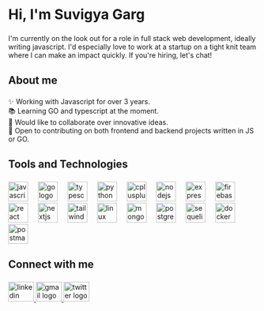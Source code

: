 <h1 align="left">Hi, I'm Suvigya Garg</h1>

###

<p align="left">I'm currently on the look out for a role in full stack web development, ideally writing javascript. I'd especially love to work at a startup on a tight knit team where I can make an impact quickly. If you're hiring, let's chat!</p>

###

<h2 align="left">About me</h2>

###

<p align="left">✨ Working with Javascript for over 3 years.<br>📚 Learning GO and typescript at the moment.<br>🎯 Would like to collaborate over innovative ideas.<br>💬 Open to contributing on both frontend and backend projects written in JS or GO.</p>

###

<h2 align="left">Tools and Technologies</h2>

###

<div align="left">
  <img src="https://skillicons.dev/icons?i=javascript" height="40" alt="javascript logo" />
<img width="12" />
<img src="https://skillicons.dev/icons?i=go" height="40" alt="go logo" />
<img width="12" />
<img src="https://skillicons.dev/icons?i=typescript" height="40" alt="typescript logo" />
<img width="12" />
<img src="https://skillicons.dev/icons?i=python" height="40" alt="python logo" />
<img width="12" />
<img src="https://skillicons.dev/icons?i=cpp" height="40" alt="cplusplus logo" />
<img width="12" />
<img src="https://skillicons.dev/icons?i=nodejs" height="40" alt="nodejs logo" />
<img width="12" />
<img src="https://skillicons.dev/icons?i=express" height="40" alt="express logo" />
<img width="12" />
  <img src="https://skillicons.dev/icons?i=firebase" height="40" alt="firebase logo" />
<img width="12" />
<img src="https://skillicons.dev/icons?i=react" height="40" alt="react logo" />
<img width="12" />
<img src="https://skillicons.dev/icons?i=nextjs" height="40" alt="nextjs logo" />
<img width="12" />
  <img src="https://skillicons.dev/icons?i=tailwind" height="40" alt="tailwind logo" />
<img width="12" />
<img src="https://skillicons.dev/icons?i=linux" height="40" alt="linux logo" />
<img width="12" />
<img src="https://skillicons.dev/icons?i=mongodb" height="40" alt="mongodb logo" />
<img width="12" />
<img src="https://skillicons.dev/icons?i=postgresql" height="40" alt="postgresql logo" />
<img width="12" />
<img src="https://skillicons.dev/icons?i=sequelize" height="40" alt="sequelize logo" />
<img width="12" />
<img src="https://skillicons.dev/icons?i=docker" height="40" alt="docker logo" />
<img width="12" />
<img src="https://skillicons.dev/icons?i=postman" height="40" alt="postman logo" />

  
</div>

###

<h2 align="left">Connect with me</h2>

###

<div align="left">
  <a href="https://www.linkedin.com/in/suvigya-garg-16b76a24a/" target="_blank">
    <img src="https://raw.githubusercontent.com/maurodesouza/profile-readme-generator/master/src/assets/icons/social/linkedin/default.svg" width="52" height="40" alt="linkedin logo"  />
  </a>
  <a href="suvigya.2003.garg@gmail.com" target="_blank">
    <img src="https://raw.githubusercontent.com/maurodesouza/profile-readme-generator/master/src/assets/icons/social/gmail/default.svg" width="52" height="40" alt="gmail logo"  />
  </a>
  <a href="https://x.com/confused_mnkey" target="_blank">
    <img src="https://raw.githubusercontent.com/maurodesouza/profile-readme-generator/master/src/assets/icons/social/twitter/default.svg" width="52" height="40" alt="twitter logo"  />
  </a>
</div>

###


















<!--
**suvigyagarg/suvigyagarg** is a ✨ _special_ ✨ repository because its `README.md` (this file) appears on your GitHub profile.

Here are some ideas to get you started:

- 🔭 I’m currently working on ...
- 🌱 I’m currently learning ...
- 👯 I’m looking to collaborate on ...
- 🤔 I’m looking for help with ...
- 💬 Ask me about ...
- 📫 How to reach me: ...
- 😄 Pronouns: ...
- ⚡ Fun fact: ...
-->
